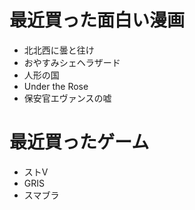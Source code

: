 # 最近買った面白い漫画
- 北北西に曇と往け
- おやすみシェヘラザード
- 人形の国
- Under the Rose
- 保安官エヴァンスの嘘

# 最近買ったゲーム
- ストV
- GRIS
- スマブラ
